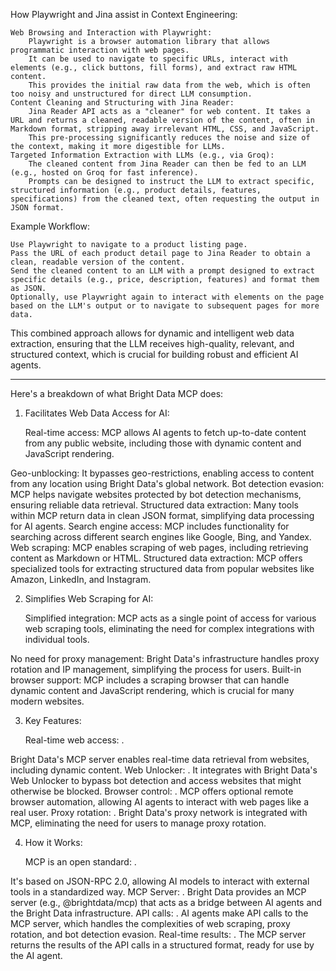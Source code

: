 How Playwright and Jina assist in Context Engineering:

    Web Browsing and Interaction with Playwright:
        Playwright is a browser automation library that allows programmatic interaction with web pages.
        It can be used to navigate to specific URLs, interact with elements (e.g., click buttons, fill forms), and extract raw HTML content.
        This provides the initial raw data from the web, which is often too noisy and unstructured for direct LLM consumption. 
    Content Cleaning and Structuring with Jina Reader:
        Jina Reader API acts as a "cleaner" for web content. It takes a URL and returns a cleaned, readable version of the content, often in Markdown format, stripping away irrelevant HTML, CSS, and JavaScript.
        This pre-processing significantly reduces the noise and size of the context, making it more digestible for LLMs. 
    Targeted Information Extraction with LLMs (e.g., via Groq):
        The cleaned content from Jina Reader can then be fed to an LLM (e.g., hosted on Groq for fast inference).
        Prompts can be designed to instruct the LLM to extract specific, structured information (e.g., product details, features, specifications) from the cleaned text, often requesting the output in JSON format.

Example Workflow:

    Use Playwright to navigate to a product listing page.
    Pass the URL of each product detail page to Jina Reader to obtain a clean, readable version of the content.
    Send the cleaned content to an LLM with a prompt designed to extract specific details (e.g., price, description, features) and format them as JSON.
    Optionally, use Playwright again to interact with elements on the page based on the LLM's output or to navigate to subsequent pages for more data.

This combined approach allows for dynamic and intelligent web data extraction, ensuring that the LLM receives high-quality, relevant, and structured context, which is crucial for building robust and efficient AI agents.

---

Here's a breakdown of what Bright Data MCP does:
1. Facilitates Web Data Access for AI:

    Real-time access:
    MCP allows AI agents to fetch up-to-date content from any public website, including those with dynamic content and JavaScript rendering. 

Geo-unblocking:
It bypasses geo-restrictions, enabling access to content from any location using Bright Data's global network. 
Bot detection evasion:
MCP helps navigate websites protected by bot detection mechanisms, ensuring reliable data retrieval. 
Structured data extraction:
Many tools within MCP return data in clean JSON format, simplifying data processing for AI agents. 
Search engine access:
MCP includes functionality for searching across different search engines like Google, Bing, and Yandex. 
Web scraping:
MCP enables scraping of web pages, including retrieving content as Markdown or HTML. 
Structured data extraction:
MCP offers specialized tools for extracting structured data from popular websites like Amazon, LinkedIn, and Instagram. 

2. Simplifies Web Scraping for AI:

    Simplified integration:
    MCP acts as a single point of access for various web scraping tools, eliminating the need for complex integrations with individual tools. 

No need for proxy management:
Bright Data's infrastructure handles proxy rotation and IP management, simplifying the process for users. 
Built-in browser support:
MCP includes a scraping browser that can handle dynamic content and JavaScript rendering, which is crucial for many modern websites. 

3. Key Features:

    Real-time web access:
    . 

Bright Data's MCP server enables real-time data retrieval from websites, including dynamic content. 
Web Unlocker:
.
It integrates with Bright Data's Web Unlocker to bypass bot detection and access websites that might otherwise be blocked. 
Browser control:
.
MCP offers optional remote browser automation, allowing AI agents to interact with web pages like a real user. 
Proxy rotation:
.
Bright Data's proxy network is integrated with MCP, eliminating the need for users to manage proxy rotation. 

4. How it Works:

    MCP is an open standard:
    . 

It's based on JSON-RPC 2.0, allowing AI models to interact with external tools in a standardized way. 
MCP Server:
.
Bright Data provides an MCP server (e.g., @brightdata/mcp) that acts as a bridge between AI agents and the Bright Data infrastructure. 
API calls:
.
AI agents make API calls to the MCP server, which handles the complexities of web scraping, proxy rotation, and bot detection evasion. 
Real-time results:
.
The MCP server returns the results of the API calls in a structured format, ready for use by the AI agent. 
